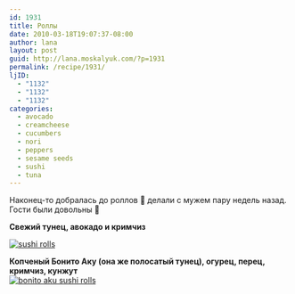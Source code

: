 ```yaml
---
id: 1931
title: Роллы
date: 2010-03-18T19:07:37-08:00
author: lana
layout: post
guid: http://lana.moskalyuk.com/?p=1931
permalink: /recipe/1931/
ljID:
  - "1132"
  - "1132"
  - "1132"
categories:
  - avocado
  - creamcheese
  - cucumbers
  - nori
  - peppers
  - sesame seeds
  - sushi
  - tuna
---
```

Наконец-то добралась до роллов 🙂 делали с мужем пару недель назад. Гости были довольны 🙂

**Свежий тунец, авокадо и кримчиз**

<a class="flickr-image alignnone" title="sushi rolls" href="http://www.flickr.com/photos/67405678@N00/4443919423/" target="_blank"><img src="http://farm5.static.flickr.com/4069/4443919423_080c525e42.jpg" alt="sushi rolls" /></a>

**Копченый Бонито Аку (она же полосатый тунец), огурец, перец, кримчиз, кунжут**  
<a class="flickr-image alignnone" title="bonito aku sushi rolls" href="http://www.flickr.com/photos/67405678@N00/4443920179/" target="_blank"><img src="http://farm5.static.flickr.com/4060/4443920179_71f79a8e30.jpg" alt="bonito aku sushi rolls" /></a>